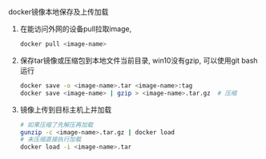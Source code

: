 docker镜像本地保存及上传加载

1. 在能访问外网的设备pull拉取image, 

   ```bash
   docker pull <image-name>
   ```

2. 保存tar镜像或压缩包到本地文件当前目录, win10没有gzip, 可以使用git bash运行

   ```bash
   docker save -o <image-name>.tar <image-name>:tag
   docker save <image-name> | gzip > <image-name>.tar.gz  # 压缩
   ```

3. 镜像上传到目标主机上并加载

   ```bash
   # 如果压缩了先解压再加载
   gunzip -c <image-name>.tar.gz | docker load
   # 未压缩直接执行加载
   docker load -i <image-name>.tar
   ```

   